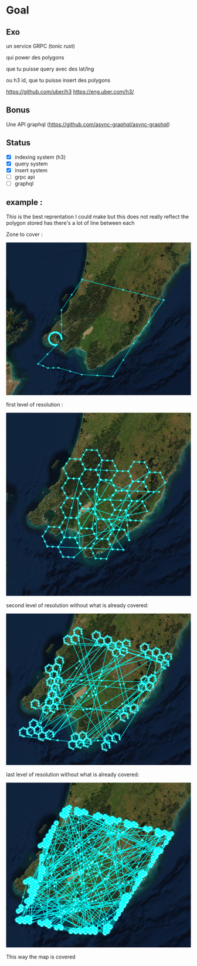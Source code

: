 # Goal

## Exo

un service GRPC (tonic rust)

qui power des polygons

que tu puisse query avec des lat/lng

ou h3 id, que tu puisse insert des polygons

https://github.com/uber/h3
https://eng.uber.com/h3/

## Bonus

Une API graphql (https://github.com/async-graphql/async-graphql)


## Status

- [x] indexing system (h3)
- [x] query system
- [x] insert system
- [ ] grpc api
- [ ] graphql

## example :

This is the best reprentation I could make but this does not really reflect the polygon stored  has there's a lot of line between each

Zone to cover :

![sample-1](./media/sample-1.png)

first level of resolution :

![sample-2](./media/sample-2.png)

second level of resolution without what is already covered:

![sample-3](./media/sample-3.png)

last level of resolution without what is already covered:

![sample-4](./media/sample-4.png)

This way the map is covered
